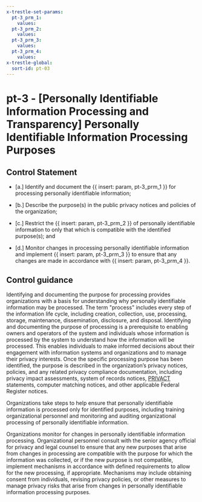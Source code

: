 ```yaml
---
x-trestle-set-params:
  pt-3_prm_1:
    values:
  pt-3_prm_2:
    values:
  pt-3_prm_3:
    values:
  pt-3_prm_4:
    values:
x-trestle-global:
  sort-id: pt-03
---
```


# pt-3 - \[Personally Identifiable Information Processing and Transparency\] Personally Identifiable Information Processing Purposes

## Control Statement

- \[a.\] Identify and document the {{ insert: param, pt-3_prm_1 }} for processing personally identifiable information;

- \[b.\] Describe the purpose(s) in the public privacy notices and policies of the organization;

- \[c.\] Restrict the {{ insert: param, pt-3_prm_2 }} of personally identifiable information to only that which is compatible with the identified purpose(s); and

- \[d.\] Monitor changes in processing personally identifiable information and implement {{ insert: param, pt-3_prm_3 }} to ensure that any changes are made in accordance with {{ insert: param, pt-3_prm_4 }}.

## Control guidance

Identifying and documenting the purpose for processing provides organizations with a basis for understanding why personally identifiable information may be processed. The term "process" includes every step of the information life cycle, including creation, collection, use, processing, storage, maintenance, dissemination, disclosure, and disposal. Identifying and documenting the purpose of processing is a prerequisite to enabling owners and operators of the system and individuals whose information is processed by the system to understand how the information will be processed. This enables individuals to make informed decisions about their engagement with information systems and organizations and to manage their privacy interests. Once the specific processing purpose has been identified, the purpose is described in the organization’s privacy notices, policies, and any related privacy compliance documentation, including privacy impact assessments, system of records notices, [PRIVACT](#18e71fec-c6fd-475a-925a-5d8495cf8455) statements, computer matching notices, and other applicable Federal Register notices.

Organizations take steps to help ensure that personally identifiable information is processed only for identified purposes, including training organizational personnel and monitoring and auditing organizational processing of personally identifiable information.

Organizations monitor for changes in personally identifiable information processing. Organizational personnel consult with the senior agency official for privacy and legal counsel to ensure that any new purposes that arise from changes in processing are compatible with the purpose for which the information was collected, or if the new purpose is not compatible, implement mechanisms in accordance with defined requirements to allow for the new processing, if appropriate. Mechanisms may include obtaining consent from individuals, revising privacy policies, or other measures to manage privacy risks that arise from changes in personally identifiable information processing purposes.
